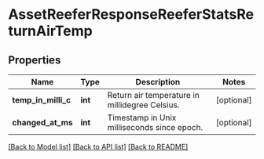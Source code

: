 # AssetReeferResponseReeferStatsReturnAirTemp

## Properties
Name | Type | Description | Notes
------------ | ------------- | ------------- | -------------
**temp_in_milli_c** | **int** | Return air temperature in millidegree Celsius. | [optional] 
**changed_at_ms** | **int** | Timestamp in Unix milliseconds since epoch. | [optional] 

[[Back to Model list]](../README.md#documentation-for-models) [[Back to API list]](../README.md#documentation-for-api-endpoints) [[Back to README]](../README.md)


